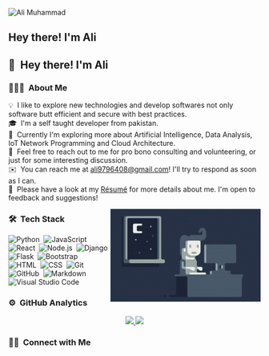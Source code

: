 ![Ali Muhammad](https://raw.githubusercontent.com/AliMuhammadOfficial/AliMuhammadOfficial/master/assets/Aditya%20Vikram%20Singh%20Banner.jpg)

<h2>Hey there! I'm Ali</h2>

## 👋 &nbsp;Hey there! I'm Ali

### 👨🏻‍💻 &nbsp;About Me

💡 &nbsp;I like to explore new technologies and develop softwares not only software butt efficient and secure with best practices.\
🎓 &nbsp;I'm a self taught developer from pakistan.\
🌱 &nbsp;Currently I'm exploring more about Artificial Intelligence, Data Analysis, IoT Network Programming and Cloud Architecture.\
💬 &nbsp;Feel free to reach out to me for pro bono consulting and volunteering, or just for some interesting discussion.\
✉️ &nbsp;You can reach me at ali9796408@gmail.com! I'll try to respond as soon as I can.\
📄 &nbsp;Please have a look at my [Résumé](#) for more details about me. I'm open to feedback and suggestions!

<img alt="Night Coding" src="https://raw.githubusercontent.com/AliMuhammadOfficial/AliMuhammadOfficial/master/assets/Night-Coding.gif" align="right"/>

### 🛠 &nbsp;Tech Stack

![Python](https://img.shields.io/badge/-Python-05122A?style=flat&logo=python)&nbsp;
![JavaScript](https://img.shields.io/badge/-JavaScript-05122A?style=flat&logo=javascript)&nbsp;
![React](https://img.shields.io/badge/-React-05122A?style=flat&logo=react)&nbsp;
![Node.js](https://img.shields.io/badge/-Node.js-05122A?style=flat&logo=node.js)&nbsp;
![Django](https://img.shields.io/badge/-Django-05122A?style=flat&logo=django&logoColor=092E20)&nbsp;
![Flask](https://img.shields.io/badge/-Flask-05122A?style=flat&logo=flask)&nbsp;
![Bootstrap](https://img.shields.io/badge/-Bootstrap-05122A?style=flat&logo=bootstrap&logoColor=563D7C)\
![HTML](https://img.shields.io/badge/-HTML-05122A?style=flat&logo=HTML5)&nbsp;
![CSS](https://img.shields.io/badge/-CSS-05122A?style=flat&logo=CSS3&logoColor=1572B6)&nbsp;
![Git](https://img.shields.io/badge/-Git-05122A?style=flat&logo=git)&nbsp;
![GitHub](https://img.shields.io/badge/-GitHub-05122A?style=flat&logo=github)&nbsp;
![Markdown](https://img.shields.io/badge/-Markdown-05122A?style=flat&logo=markdown)\
![Visual Studio Code](https://img.shields.io/badge/-Visual%20Studio%20Code-05122A?style=flat&logo=visual-studio-code&logoColor=007ACC)&nbsp;

### ⚙️ &nbsp;GitHub Analytics

<p align="center">
<a href="https://github.com/AliMuhammadOfficial">
  <img height="180em" src="https://github-readme-stats-eight-theta.vercel.app/api?username=AliMuhammadOfficial&show_icons=true&theme=algolia&include_all_commits=true&count_private=true"/>
  <img height="180em" src="https://github-readme-stats-eight-theta.vercel.app/api/top-langs/?username=AliMuhammadOfficial&layout=compact&langs_count=8&theme=algolia"/>
</a>
</p>

### 🤝🏻 &nbsp;Connect with Me

<p align="center">
<a href="#"><img src=""/></a>
</p>

